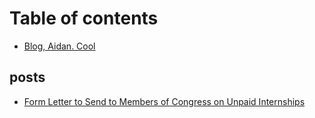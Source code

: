 # Table of contents

* [Blog, Aidan. Cool](README.md)

## posts <a href="#post" id="post"></a>

* [Form Letter to Send to Members of Congress on Unpaid Internships](post/form-letter-to-send-to-members-of-congress-on-unpaid-internships.md)
